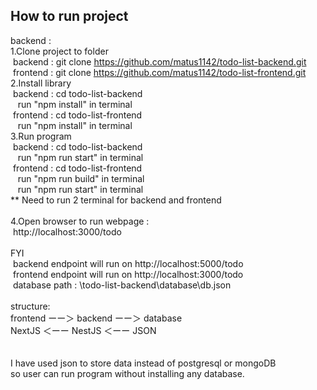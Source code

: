 ## How to run project<br />
backend :<br />
1.Clone project to folder<br />
&nbsp;backend   : git clone https://github.com/matus1142/todo-list-backend.git<br />
&nbsp;frontend  : git clone https://github.com/matus1142/todo-list-frontend.git<br />
2.Install library<br />
&nbsp;backend&nbsp;:&nbsp;cd todo-list-backend<br />
&nbsp;&nbsp;&nbsp;run "npm install" in terminal<br />
&nbsp;frontend&nbsp;:&nbsp;cd todo-list-frontend<br />
&nbsp;&nbsp;&nbsp;run "npm install" in terminal<br />
3.Run program<br />
&nbsp;backend&nbsp;:&nbsp;cd todo-list-backend<br />
&nbsp;&nbsp;&nbsp;run "npm run start" in terminal<br />
&nbsp;frontend&nbsp;:&nbsp;cd todo-list-frontend<br />
&nbsp;&nbsp;&nbsp;run "npm run build" in terminal<br />
&nbsp;&nbsp;&nbsp;run "npm run start" in terminal<br />
** Need to run 2 terminal for backend and frontend<br />
<br />
4.Open browser to run webpage :<br />
&nbsp;http://localhost:3000/todo<br />
<br />
FYI<br />
&nbsp;backend endpoint will run on http://localhost:5000/todo<br />
&nbsp;frontend endpoint will run on http://localhost:3000/todo<br />
&nbsp;database path : \todo-list-backend\database\db.json<br />
<br />
structure:<br />
 frontend  ーー＞  backend ーー＞ database<br />
 NextJS    ＜ーー  NestJS ＜ーー  JSON<br />    
<br />
I have used json to store data instead of postgresql or mongoDB<br />
so user can run program without installing any database.<br /> 
